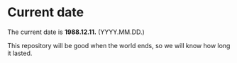 # Current date

The current date is **1988.12.11.** (YYYY.MM.DD.)

This repository will be good when the world ends, so we will know how long it lasted.